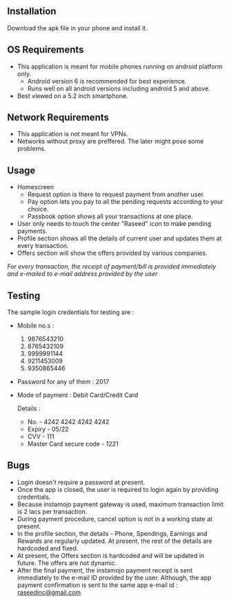 Installation
---------------------------------------------------------------------------------------------------
Download the apk file in your phone and install it.


OS Requirements
---------------------------------------------------------------------------------------------------
* This application is meant for mobile phones running on android platform only.
  - Android version 6 is recommended for best experience.
  - Runs well on all android versions including android 5 and above.
* Best viewed on a 5.2 inch smartphone.


Network Requirements
---------------------------------------------------------------------------------------------------
* This application is not meant for VPNs.
* Networks without proxy are preffered. The later might pose some problems.


Usage
---------------------------------------------------------------------------------------------------
* Homescreen
  - Request option is there to request payment from another user.
  - Pay option lets you pay to all the pending requests according to your choice.
  - Passbook option shows all your transactions at one place.
* User only needs to touch the center "Raseed" icon to make pending payments.
* Profile section shows all the details of current user and updates them at every transaction.
* Offers section will show the offers provided by various companies.

*For every transaction, the receipt of payment/bill is provided immediately and e-mailed to e-mail address provided by the user*


Testing
---------------------------------------------------------------------------------------------------
The sample login credentials for testing are :
* Mobile no.s :
	1. 9876543210
	2. 8765432109
	3. 9999991144
	4. 9211453009
	5. 9350865446
* Password for any of them : 2017
* Mode of payment : Debit Card/Credit Card

  Details :
  - No.				-	4242 4242 4242 4242
  - Expiry  			-	05/22
  - CVV 			-	111
  -  Master Card secure code 	-	1221


Bugs
---------------------------------------------------------------------------------------------------
* Login doesn't require a password at present.
* Once the app is closed, the user is required to login again by providing credentials.
* Because instamojo payment gateway is used, maximum transaction limit is 2 lacs per transaction.
* During payment procedure, cancel option is not in a working state at present.
* In the profile section, the details - Phone, Spendings, Earnings and Rewards are regularly updated.
  At present, the rest of the details are hardcoded and fixed.
* At present, the Offers section is hardcoded and will be updated in future. The offers are not dynamic.
* After the final payment, the instamojo payment receipt is sent immediately to the e-mail ID provided by the user.
  Although, the app payment confirmation is sent to the same app e-mail id : raseedinc@gmail.com